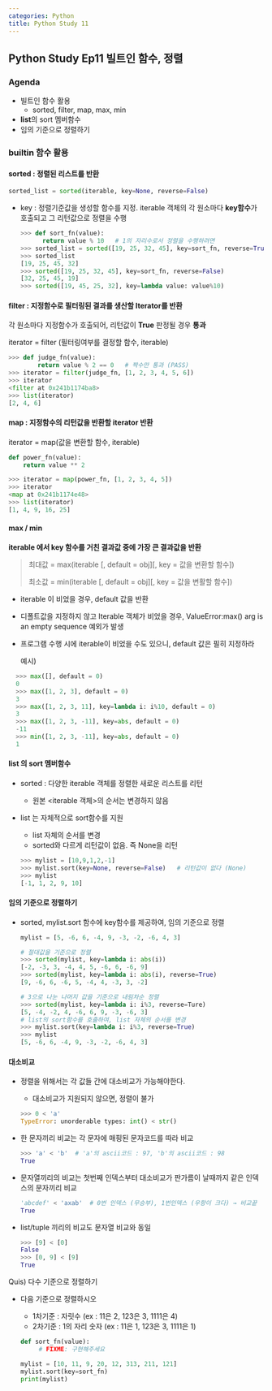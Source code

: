 ```yaml
---
categories: Python
title: Python Study 11
---
```

## Python Study Ep11 빌트인 함수, 정렬

### Agenda

- 빌트인 함수 활용
  - sorted, filter, map, max, min
- **list**의 sort 멤버함수
- 임의 기준으로 정렬하기



### builtin 함수 활용

#### sorted : 정렬된 리스트를 반환

```python
sorted_list = sorted(iterable, key=None, reverse=False)
```

- key : 정렬기준값을 생성할 함수를 지정. iterable 객체의 각 원소마다 **key함수**가 호출되고 그 리턴값으로 정렬을 수행

  ```python
  >>> def sort_fn(value):
      	return value % 10   # 1의 자리수로서 정렬을 수행하려면
  >>> sorted_list = sorted([19, 25, 32, 45], key=sort_fn, reverse=True)
  >>> sorted_list
  [19, 25, 45, 32]
  >>> sorted([19, 25, 32, 45], key=sort_fn, reverse=False)
  [32, 25, 45, 19]
  >>> sorted([19, 45, 25, 32], key=lambda value: value%10)
  ```

#### filter : 지정함수로 필터링된 결과를 생산할 Iterator를 반환

각 원소마다 지정함수가 호출되어, 리턴값이 **True** 판정될 경우 **통과**

iterator = filter (필터링여부를 결정할 함수, iterable)

```python
>>> def judge_fn(value):
        return value % 2 == 0   # 짝수만 통과 (PASS)
>>> iterator = filter(judge_fn, [1, 2, 3, 4, 5, 6])
>>> iterator
<filter at 0x241b1174ba8>
>>> list(iterator)
[2, 4, 6]
```



#### map : 지정함수의 리턴값을 반환할 iterator 반환

iterator = map(값을 변환할 함수, iterable)

```python
def power_fn(value):
    return value ** 2

>>> iterator = map(power_fn, [1, 2, 3, 4, 5])
>>> iterator
<map at 0x241b1174e48>
>>> list(iterator)
[1, 4, 9, 16, 25]
```



#### max / min

**iterable 에서 key 함수를 거친 결과값 중에 가장 큰 결과값을 반환**

> 최대값 = max(iterable \[, default = obj][, key = 값을 변환할 함수])
>
> 최소값 = min(iterable \[, default = obj][, key = 값을 변활할 함수])

- iterable 이 비었을 경우, default 값을 반환
- 디폴트값을 지정하지 않고 Iterable 객체가 비었을 경우,  ValueError:max() arg is an empty sequence 예외가 발생
- 프로그램 수행 시에 iterable이 비었을 수도 있으니, default 값은 필히 지정하라

  예시)

```python
  >>> max([], default = 0)
  0
  >>> max([1, 2, 3], default = 0)
  3
  >>> max([1, 2, 3, 11], key=lambda i: i%10, default = 0)
  3
  >>> max([1, 2, 3, -11], key=abs, default = 0)
  -11
  >>> min([1, 2, 3, -11], key=abs, default = 0)
  1
```



#### list 의 sort 멤버함수

- sorted : 다양한 iterable 객체를 정렬한 새로운 리스트를 리턴

  - 원본 \<iterable 객체>의 순서는 변경하지 않음

- list 는 자체적으로 sort함수를 지원

  - list 자체의 순서를 변경
  - sorted와 다르게 리턴값이 없음. 즉 None을 리턴

  ```python
  >>> mylist = [10,9,1,2,-1]
  >>> mylist.sort(key=None, reverse=False)   # 리턴값이 없다 (None)
  >>> mylist
  [-1, 1, 2, 9, 10]
  ```



#### 임의 기준으로 정렬하기

- sorted, mylist.sort 함수에 key함수를 제공하여, 임의 기준으로 정렬

  ```python
  mylist = [5, -6, 6, -4, 9, -3, -2, -6, 4, 3]
  
  # 절대값을 기준으로 정렬
  >>> sorted(mylist, key=lambda i: abs(i))
  [-2, -3, 3, -4, 4, 5, -6, 6, -6, 9]
  >>> sorted(mylist, key=lambda i: abs(i), reverse=True)
  [9, -6, 6, -6, 5, -4, 4, -3, 3, -2]
  
  # 3으로 나눈 나머지 값을 기준으로 내림차순 정렬
  >>> sorted(mylist, key=lambda i: i%3, reverse=Ture)
  [5, -4, -2, 4, -6, 6, 9, -3, -6, 3]
  # list의 sort함수를 호출하여, list 자체의 순서를 변경
  >>> mylist.sort(key=lambda i: i%3, reverse=True)
  >>> mylist
  [5, -6, 6, -4, 9, -3, -2, -6, 4, 3]
  
  ```



#### 대소비교

- 정렬을 위해서는 각 값들 간에 대소비교가 가능해야한다.

  - 대소비교가 지원되지 않으면, 정렬이 불가

  ```python
  >>> 0 < 'a'
  TypeError: unorderable types: int() < str()
  ```

- 한 문자끼리 비교는 각 문자에 매핑된 문자코드를 따라 비교

  ```python
  >>> 'a' < 'b'  # 'a'의 ascii코드 : 97, 'b'의 ascii코드 : 98
  True
  ```

- 문자열끼리의 비교는 첫번째 인덱스부터 대소비교가 판가름이 날때까지 같은 인덱스의 문자끼리 비교

  ```python
  'abcdef' < 'axab'  # 0번 인덱스 (무승부), 1번인덱스 (우항이 크다) → 비교끝
  True
  ```

- list/tuple 끼리의 비교도 문자열 비교와 동일

  ```python
  >>> [9] < [0]
  False
  >>> [0, 9] < [9]
  True
  ```

Quis) 다수 기준으로 정렬하기

- 다음 기준으로 정렬하시오

  - 1차기준 : 자릿수 (ex : 11은 2, 123은 3, 1111은 4)
  - 2차기준 : 1의 자리 숫자 (ex : 11은 1, 123은 3, 1111은 1)

  ```python
  def sort_fn(value):
       # FIXME: 구현해주세요
  
  mylist = [10, 11, 9, 20, 12, 313, 211, 121]
  mylist.sort(key=sort_fn)
  print(mylist)
  ```

